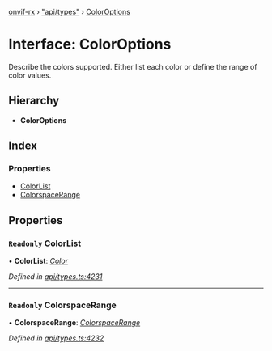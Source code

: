 [onvif-rx](../README.md) › ["api/types"](../modules/_api_types_.md) › [ColorOptions](_api_types_.coloroptions.md)

# Interface: ColorOptions

Describe the colors supported. Either list each color or define the range of color values.

## Hierarchy

* **ColorOptions**

## Index

### Properties

* [ColorList](_api_types_.coloroptions.md#readonly-colorlist)
* [ColorspaceRange](_api_types_.coloroptions.md#readonly-colorspacerange)

## Properties

### `Readonly` ColorList

• **ColorList**: *[Color](_api_types_.color.md)*

*Defined in [api/types.ts:4231](https://github.com/patrickmichalina/onvif-rx/blob/3e9b152/src/api/types.ts#L4231)*

___

### `Readonly` ColorspaceRange

• **ColorspaceRange**: *[ColorspaceRange](_api_types_.colorspacerange.md)*

*Defined in [api/types.ts:4232](https://github.com/patrickmichalina/onvif-rx/blob/3e9b152/src/api/types.ts#L4232)*
